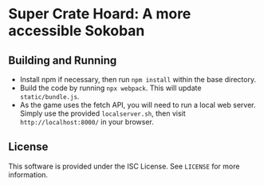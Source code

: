 # Super Crate Hoard: A more accessible Sokoban

## Building and Running

- Install npm if necessary, then run `npm install` within the base directory.
- Build the code by running `npx webpack`. This will update `static/bundle.js`.
- As the game uses the fetch API, you will need to run a local web server. Simply use the provided `localserver.sh`, then visit `http://localhost:8000/` in your browser.

## License

This software is provided under the ISC License. See `LICENSE` for more information.
